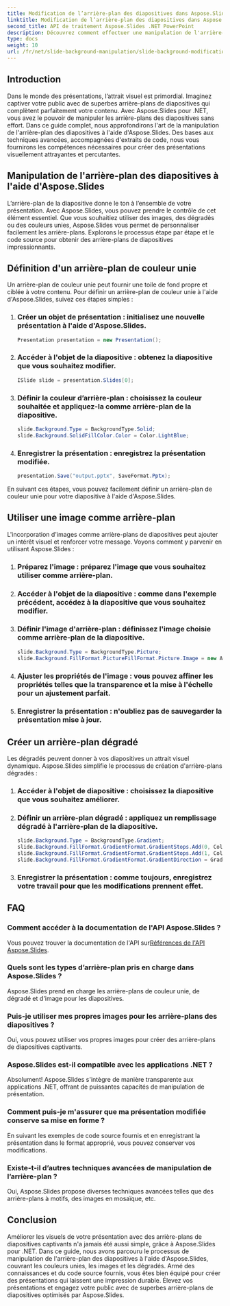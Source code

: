 ```yaml
---
title: Modification de l’arrière-plan des diapositives dans Aspose.Slides
linktitle: Modification de l’arrière-plan des diapositives dans Aspose.Slides
second_title: API de traitement Aspose.Slides .NET PowerPoint
description: Découvrez comment effectuer une manipulation de l'arrière-plan des diapositives à l'aide d'Aspose.Slides pour .NET. Améliorez vos présentations avec des conseils étape par étape et le code source.
type: docs
weight: 10
url: /fr/net/slide-background-manipulation/slide-background-modification/
---
```


## Introduction

Dans le monde des présentations, l’attrait visuel est primordial. Imaginez captiver votre public avec de superbes arrière-plans de diapositives qui complètent parfaitement votre contenu. Avec Aspose.Slides pour .NET, vous avez le pouvoir de manipuler les arrière-plans des diapositives sans effort. Dans ce guide complet, nous approfondirons l'art de la manipulation de l'arrière-plan des diapositives à l'aide d'Aspose.Slides. Des bases aux techniques avancées, accompagnées d'extraits de code, nous vous fournirons les compétences nécessaires pour créer des présentations visuellement attrayantes et percutantes.

## Manipulation de l'arrière-plan des diapositives à l'aide d'Aspose.Slides

L’arrière-plan de la diapositive donne le ton à l’ensemble de votre présentation. Avec Aspose.Slides, vous pouvez prendre le contrôle de cet élément essentiel. Que vous souhaitiez utiliser des images, des dégradés ou des couleurs unies, Aspose.Slides vous permet de personnaliser facilement les arrière-plans. Explorons le processus étape par étape et le code source pour obtenir des arrière-plans de diapositives impressionnants.

## Définition d'un arrière-plan de couleur unie

Un arrière-plan de couleur unie peut fournir une toile de fond propre et ciblée à votre contenu. Pour définir un arrière-plan de couleur unie à l'aide d'Aspose.Slides, suivez ces étapes simples :

1. ### Créer un objet de présentation : initialisez une nouvelle présentation à l'aide d'Aspose.Slides.
   
   ```csharp
   Presentation presentation = new Presentation();
   ```

2. ### Accéder à l'objet de la diapositive : obtenez la diapositive que vous souhaitez modifier.
   
   ```csharp
   ISlide slide = presentation.Slides[0];
   ```

3. ### Définir la couleur d’arrière-plan : choisissez la couleur souhaitée et appliquez-la comme arrière-plan de la diapositive.
   
   ```csharp
   slide.Background.Type = BackgroundType.Solid;
   slide.Background.SolidFillColor.Color = Color.LightBlue;
   ```

4. ### Enregistrer la présentation : enregistrez la présentation modifiée.
   
   ```csharp
   presentation.Save("output.pptx", SaveFormat.Pptx);
   ```

En suivant ces étapes, vous pouvez facilement définir un arrière-plan de couleur unie pour votre diapositive à l'aide d'Aspose.Slides.

## Utiliser une image comme arrière-plan

L'incorporation d'images comme arrière-plans de diapositives peut ajouter un intérêt visuel et renforcer votre message. Voyons comment y parvenir en utilisant Aspose.Slides :

1. ### Préparez l'image : préparez l'image que vous souhaitez utiliser comme arrière-plan.

2. ### Accéder à l'objet de la diapositive : comme dans l'exemple précédent, accédez à la diapositive que vous souhaitez modifier.

3. ### Définir l'image d'arrière-plan : définissez l'image choisie comme arrière-plan de la diapositive.

   ```csharp
   slide.Background.Type = BackgroundType.Picture;
   slide.Background.FillFormat.PictureFillFormat.Picture.Image = new Aspose.Slides.Picture(new MemoryStream(File.ReadAllBytes("background.jpg")));
   ```

4. ### Ajuster les propriétés de l'image : vous pouvez affiner les propriétés telles que la transparence et la mise à l'échelle pour un ajustement parfait.

5. ### Enregistrer la présentation : n'oubliez pas de sauvegarder la présentation mise à jour.

## Créer un arrière-plan dégradé

Les dégradés peuvent donner à vos diapositives un attrait visuel dynamique. Aspose.Slides simplifie le processus de création d'arrière-plans dégradés :

1. ### Accéder à l'objet de diapositive : choisissez la diapositive que vous souhaitez améliorer.

2. ### Définir un arrière-plan dégradé : appliquez un remplissage dégradé à l'arrière-plan de la diapositive.

   ```csharp
   slide.Background.Type = BackgroundType.Gradient;
   slide.Background.FillFormat.GradientFormat.GradientStops.Add(0, Color.LightGreen);
   slide.Background.FillFormat.GradientFormat.GradientStops.Add(1, Color.DarkGreen);
   slide.Background.FillFormat.GradientFormat.GradientDirection = GradientDirection.FromCorner;
   ```

3. ### Enregistrer la présentation : comme toujours, enregistrez votre travail pour que les modifications prennent effet.

## FAQ

### Comment accéder à la documentation de l'API Aspose.Slides ?
 Vous pouvez trouver la documentation de l'API sur[Références de l'API Aspose.Slides](https://reference.aspose.com/slides/net/).

### Quels sont les types d’arrière-plan pris en charge dans Aspose.Slides ?
Aspose.Slides prend en charge les arrière-plans de couleur unie, de dégradé et d'image pour les diapositives.

### Puis-je utiliser mes propres images pour les arrière-plans des diapositives ?
Oui, vous pouvez utiliser vos propres images pour créer des arrière-plans de diapositives captivants.

### Aspose.Slides est-il compatible avec les applications .NET ?
Absolument! Aspose.Slides s'intègre de manière transparente aux applications .NET, offrant de puissantes capacités de manipulation de présentation.

### Comment puis-je m'assurer que ma présentation modifiée conserve sa mise en forme ?
En suivant les exemples de code source fournis et en enregistrant la présentation dans le format approprié, vous pouvez conserver vos modifications.

### Existe-t-il d’autres techniques avancées de manipulation de l’arrière-plan ?
Oui, Aspose.Slides propose diverses techniques avancées telles que des arrière-plans à motifs, des images en mosaïque, etc.

## Conclusion

Améliorer les visuels de votre présentation avec des arrière-plans de diapositives captivants n'a jamais été aussi simple, grâce à Aspose.Slides pour .NET. Dans ce guide, nous avons parcouru le processus de manipulation de l'arrière-plan des diapositives à l'aide d'Aspose.Slides, couvrant les couleurs unies, les images et les dégradés. Armé des connaissances et du code source fournis, vous êtes bien équipé pour créer des présentations qui laissent une impression durable. Élevez vos présentations et engagez votre public avec de superbes arrière-plans de diapositives optimisés par Aspose.Slides.